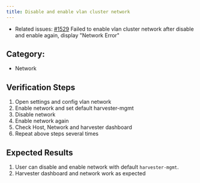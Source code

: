 ```yaml
---
title: Disable and enable vlan cluster network
---
```


* Related issues: [#1529](https://github.com/harvester/harvester/issues/1529) Failed to enable vlan cluster network after disable and enable again, display "Network Error"

## Category: 
* Network

## Verification Steps
1. Open settings and config vlan network
1. Enable network and set default harvester-mgmt
1. Disable network
1. Enable network again
1. Check Host, Network and harvester dashboard
1. Repeat above steps several times

## Expected Results
1. User can disable and enable network with default `harvester-mgmt`. 
1. Harvester dashboard and network work as expected

